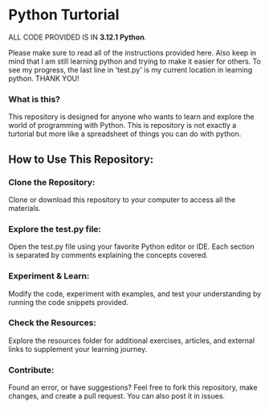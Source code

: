 # Python Turtorial

ALL CODE PROVIDED IS IN **3.12.1 Python**.

Please make sure to read all of the instructions provided here. Also keep in mind that I am still learning python and trying to make it easier for others. To see my progress, the last line in 'test.py' is my current location in learning python. THANK YOU!

### What is this?

This repository is designed for anyone who wants to learn and explore the world of programming with Python. This is repository is not exactly a turtorial but more like a spreadsheet of things you can do with python. <br>

## How to Use This Repository:

### Clone the Repository:

Clone or download this repository to your computer to access all the materials.
### Explore the test.py file:

Open the test.py file using your favorite Python editor or IDE. Each section is separated by comments explaining the concepts covered.
### Experiment & Learn:

Modify the code, experiment with examples, and test your understanding by running the code snippets provided.
### Check the Resources:

Explore the resources folder for additional exercises, articles, and external links to supplement your learning journey.
### Contribute:

Found an error, or have suggestions? Feel free to fork this repository, make changes, and create a pull request. You can also post it in issues. 
